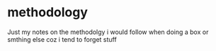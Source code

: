 # methodology
Just my notes on the methodolgy i would follow when doing a box or smthing else coz i tend to forget stuff
